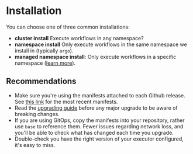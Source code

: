 # Installation

You can choose one of three common installations:

* **cluster install** Execute workflows in any namespace?
* **namespace install** Only execute workflows in the same namespace we install in (typically `argo`).
* **managed namespace install**: Only execute workflows in a specific namespace ([learn more](managed-namespace.md)).

## Recommendations

* Make sure you're using the manifests attached to each Github release. See [this link](https://github.com/nholuongut/argo-workflows/releases/latest) for the most recent manifests.
* Read the [upgrading guide](upgrading.md) before any major upgrade to be aware of breaking changes.
* If you are using GitOps, copy the manifests into your repository, rather use `base` to reference them. Fewer issues
  regarding network loss, and you'll be able to check what has changed each time you upgrade.
* Double-check you have the right version of your executor configured, it's easy to miss.




